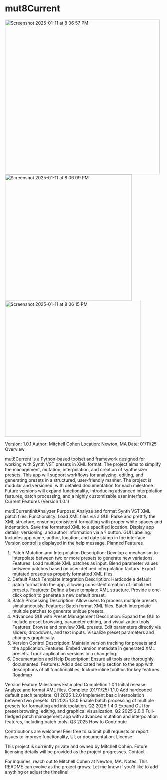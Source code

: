 # mut8Current

<img width="495" alt="Screenshot 2025-01-11 at 8 06 57 PM" src="https://github.com/user-attachments/assets/cdbc46bb-b659-4e4f-9f7e-0b74b17068fe" />
<img width="405" alt="Screenshot 2025-01-11 at 8 06 09 PM" src="https://github.com/user-attachments/assets/f05a537a-f5c1-47da-ae62-6792c650d7d9" />
<img width="435" alt="Screenshot 2025-01-11 at 8 06 15 PM" src="https://github.com/user-attachments/assets/89639976-09db-4d0b-b92f-fbd3ee0923a9" />



Version: 1.0.1
Author: Mitchell Cohen
Location: Newton, MA
Date: 01/11/25
Overview

mut8Current is a Python-based toolset and framework designed for working with Synth VST presets in XML format. The project aims to simplify the management, mutation, interpolation, and creation of synthesizer presets. This app will support workflows for analyzing, editing, and generating presets in a structured, user-friendly manner.
The project is modular and versioned, with detailed documentation for each milestone. Future versions will expand functionality, introducing advanced interpolation features, batch processing, and a highly customizable user interface.
Current Features (Version 1.0.1)

mut8CurrentInitAnalyzer
Purpose: Analyze and format Synth VST XML patch files.
Functionality:
Load XML files via a GUI.
Parse and prettify the XML structure, ensuring consistent formatting with proper white spaces and indentation.
Save the formatted XML to a specified location.
Display app details, versioning, and author information via a ? button.
GUI Labeling:
Includes app name, author, location, and date stamp in the interface.
Version control is displayed in the help message.
Planned Features

1. Patch Mutation and Interpolation
Description: Develop a mechanism to interpolate between two or more presets to generate new variations.
Features:
Load multiple XML patches as input.
Blend parameter values between patches based on user-defined interpolation factors.
Export mutated presets as properly formatted XML files.
2. Default Patch Template Integration
Description: Hardcode a default patch format into the app, allowing consistent creation of initialized presets.
Features:
Define a base template XML structure.
Provide a one-click option to generate a new default preset.
3. Batch Processing
Description: Allow users to process multiple presets simultaneously.
Features:
Batch format XML files.
Batch interpolate multiple patches to generate unique presets.
4. Advanced GUI with Preset Management
Description: Expand the GUI to include preset browsing, parameter editing, and visualization tools.
Features:
Browse and preview XML presets.
Edit parameters directly via sliders, dropdowns, and text inputs.
Visualize preset parameters and changes graphically.
5. Version Control
Description: Maintain version tracking for presets and the application.
Features:
Embed version metadata in generated XML presets.
Track application versions in a changelog.
6. Documentation and Help
Description: Ensure all tools are thoroughly documented.
Features:
Add a dedicated help section to the app with descriptions of all functionalities.
Include inline tooltips for key features.
Roadmap

Version	Feature Milestones	Estimated Completion
1.0.1	Initial release: Analyze and format XML files.	Complete (01/11/25)
1.1.0	Add hardcoded default patch template.	Q1 2025
1.2.0	Implement basic interpolation between two presets.	Q1 2025
1.3.0	Enable batch processing of multiple presets for formatting and interpolation.	Q2 2025
1.4.0	Expand GUI for preset browsing, editing, and graphical visualization.	Q2 2025
2.0.0	Full-fledged patch management app with advanced mutation and interpolation features, including batch tools.	Q3 2025
How to Contribute

Contributions are welcome! Feel free to submit pull requests or report issues to improve functionality, UI, or documentation.
License

This project is currently private and owned by Mitchell Cohen. Future licensing details will be provided as the project progresses.
Contact

For inquiries, reach out to Mitchell Cohen at Newton, MA.
Notes:
This README can evolve as the project grows. Let me know if you’d like to add anything or adjust the timeline!
